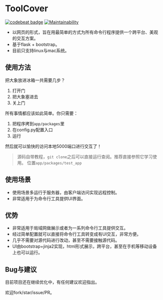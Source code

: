 # ToolCover

[![codebeat badge](https://codebeat.co/badges/03386646-bf13-40a4-a8a2-f81cdfef59a2)](https://codebeat.co/projects/github-com-williamfzc-toolcover-master)
[![Maintainability](https://api.codeclimate.com/v1/badges/24dc28bf1389249b3a19/maintainability)](https://codeclimate.com/github/williamfzc/ToolCover/maintainability)

- 以网页的形式，旨在用最简单的方式为所有命令行程序提供一个跨平台、美观的交互方案。
- 基于flask + bootstrap。
- 目前只支持linux与mac系统。

## 使用方法

把大象放进冰箱一共需要几步？

1. 打开门
1. 把大象塞进去
1. 关上门

所有事情都应该如此简单。你只需要：

1. 把程序拷到`app/packages`里
1. 在config.py配置入口
1. 运行

然后就可以愉快的访问本地5000端口进行交互了！

> 源码自带教程，`git clone`之后可以直接运行查阅。推荐直接参照它学习使用。
位置`app/packages/test_app`

## 使用场景

- 使用场景多运行于服务器，由客户端访问实现远程控制。
- 非常适用于为命令行工具提供UI界面。

## 优势

- 非常适用于局域网做展示或者为一系列命令行工具提供交互。
- 经过简单配置就可以直接将命令行工具转变成有UI交互，非常方便。
- 几乎不需要对源代码进行改动，甚至不需要接触源代码。
- UI由bootstrap+jinja2实现，html形式展示，跨平台，甚至在手机等移动设备上也可以运行。

## Bug与建议

目前项目还在继续优化中，有任何建议欢迎指出。

欢迎fork/star/issue/PR。

